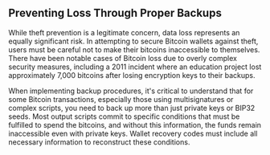 ## Preventing Loss Through Proper Backups

While theft prevention is a legitimate concern, data loss represents an equally significant risk. In attempting to secure Bitcoin wallets against theft, users must be careful not to make their bitcoins inaccessible to themselves. There have been notable cases of Bitcoin loss due to overly complex security measures, including a 2011 incident where an education project lost approximately 7,000 bitcoins after losing encryption keys to their backups.

When implementing backup procedures, it's critical to understand that for some Bitcoin transactions, especially those using multisignatures or complex scripts, you need to back up more than just private keys or BIP32 seeds. Most output scripts commit to specific conditions that must be fulfilled to spend the bitcoins, and without this information, the funds remain inaccessible even with private keys. Wallet recovery codes must include all necessary information to reconstruct these conditions.